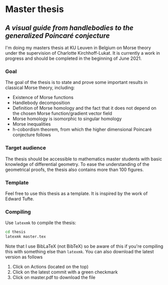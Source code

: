 # Master thesis

## *A visual guide from handlebodies to the generalized Poincaré conjecture*


I'm doing my masters thesis at KU Leuven in Belgium on Morse theory under the supervision of Charlotte Kirchhoff-Lukat.
It is currently a work in progress and should be completed in the beginning of June 2021.

### Goal

The goal of the thesis is to state and prove some important results in classical Morse theory, including:

* Existence of Morse functions
* Handlebody decomposition
* Definition of Morse homology and the fact that it does not depend on the chosen Morse function/gradient vector field
* Morse homology is isomorphic to singular homology
* Morse inequalities
* h-cobordism theorem, from which the higher dimensional Poincaré conjecture follows

### Target audience

The thesis should be accessible to mathematics master students with basic knowledge of differential geometry. To ease the understanding of the geometrical proofs, the thesis also contains more than 100 figures.

### Template

Feel free to use this thesis as a template. It is inspired by the work of Edward Tufte.

### Compiling

Use `latexmk` to compile the thesis:
```sh
cd thesis
latexmk master.tex
```

Note that I use BibLaTeX (not BibTeX) so be aware of this if you're compiling this with something else than `latexmk`.
You can also download the latest version as follows

1. Click on Actions (located on the top)
1. Click on the latest commit with a green checkmark
1. Click on master.pdf to download the file
